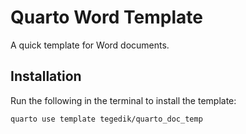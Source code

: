 # Quarto Word Template

A quick template for Word documents. 

## Installation

Run the following in the terminal to install the template:

```bash
quarto use template tegedik/quarto_doc_temp
```